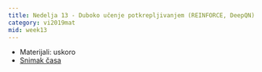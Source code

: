 ```yaml
---
title: Nedelja 13 - Duboko učenje potkrepljivanjem (REINFORCE, DeepQN)
category: vi2019mat
mid: week13
---
```

- Materijali: uskoro
- <a target="_blank" href="https://youtu.be/FhZA_Qsgmd0">Snimak časa</a>